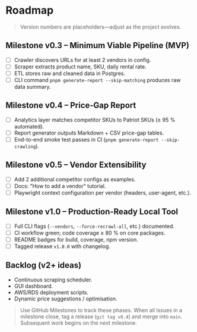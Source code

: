 # Roadmap

> Version numbers are placeholders—adjust as the project evolves.

## Milestone v0.3 – Minimum Viable Pipeline (MVP)
- [ ] Crawler discovers URLs for at least 2 vendors in config.
- [ ] Scraper extracts product name, SKU, daily rental rate.
- [ ] ETL stores raw and cleaned data in Postgres.
- [ ] CLI command `pnpm generate-report --skip-matching` produces raw data summary.

## Milestone v0.4 – Price-Gap Report
- [ ] Analytics layer matches competitor SKUs to Patriot SKUs (≥ 95 % automated).
- [ ] Report generator outputs Markdown + CSV price-gap tables.
- [ ] End-to-end smoke test passes in CI (`pnpm generate-report --skip-crawling`).

## Milestone v0.5 – Vendor Extensibility
- [ ] Add 2 additional competitor configs as examples.
- [ ] Docs: "How to add a vendor" tutorial.
- [ ] Playwright context configuration per vendor (headers, user-agent, etc.).

## Milestone v1.0 – Production-Ready Local Tool
- [ ] Full CLI flags (`--vendors`, `--force-recrawl-all`, etc.) documented.
- [ ] CI workflow green; code coverage ≥ 80 % on core packages.
- [ ] README badges for build, coverage, npm version.
- [ ] Tagged release `v1.0.0` with changelog.

## Backlog (v2+ ideas)
- Continuous scraping scheduler.
- GUI dashboard.
- AWS/RDS deployment scripts.
- Dynamic price suggestions / optimisation.

> Use GitHub Milestones to track these phases. When all Issues in a milestone close, tag a release (`git tag v0.4`) and merge into `main`. Subsequent work begins on the next milestone. 